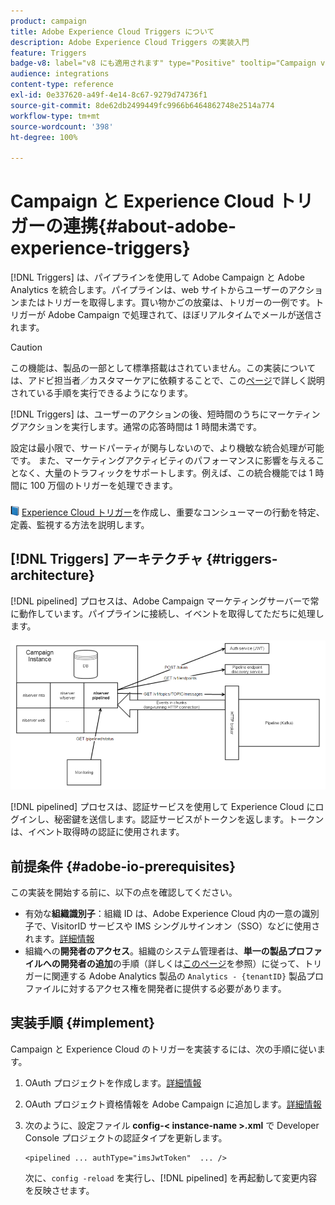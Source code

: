 ```yaml
---
product: campaign
title: Adobe Experience Cloud Triggers について
description: Adobe Experience Cloud Triggers の実装入門
feature: Triggers
badge-v8: label="v8 にも適用されます" type="Positive" tooltip="Campaign v8 にも適用されます"
audience: integrations
content-type: reference
exl-id: 0e337620-a49f-4e14-8c67-9279d74736f1
source-git-commit: 8de62db2499449fc9966b6464862748e2514a774
workflow-type: tm+mt
source-wordcount: '398'
ht-degree: 100%

---
```


# Campaign と Experience Cloud トリガーの連携{#about-adobe-experience-triggers}

[!DNL Triggers] は、パイプラインを使用して Adobe Campaign と Adobe Analytics を統合します。パイプラインは、web サイトからユーザーのアクションまたはトリガーを取得します。買い物かごの放棄は、トリガーの一例です。トリガーが Adobe Campaign で処理されて、ほぼリアルタイムでメールが送信されます。

>[!CAUTION]
>
>この機能は、製品の一部として標準搭載はされていません。この実装については、アドビ担当者／カスタマーケアに依頼することで、この[ページ](../../integrations/using/configuring-pipeline.md#prerequisites)で詳しく説明されている手順を実行できるようになります。

[!DNL Triggers] は、ユーザーのアクションの後、短時間のうちにマーケティングアクションを実行します。通常の応答時間は 1 時間未満です。

設定は最小限で、サードパーティが関与しないので、より機敏な統合処理が可能です。
また、マーケティングアクティビティのパフォーマンスに影響を与えることなく、大量のトラフィックをサポートします。例えば、この統合機能では 1 時間に 100 万個のトリガーを処理できます。

![](assets/do-not-localize/book.png) [Experience Cloud トリガー](https://experienceleague.adobe.com/docs/experience-cloud/triggers/create.html?lang=ja)を作成し、重要なコンシューマーの行動を特定、定義、監視する方法を説明します。

## [!DNL Triggers] アーキテクチャ {#triggers-architecture}

[!DNL pipelined] プロセスは、Adobe Campaign マーケティングサーバーで常に動作しています。パイプラインに接続し、イベントを取得してただちに処理します。

![](assets/triggers_2.png)

[!DNL pipelined] プロセスは、認証サービスを使用して Experience Cloud にログインし、秘密鍵を送信します。認証サービスがトークンを返します。トークンは、イベント取得時の認証に使用されます。

## 前提条件 {#adobe-io-prerequisites}

この実装を開始する前に、以下の点を確認してください。

* 有効な&#x200B;**組織識別子**：組織 ID は、Adobe Experience Cloud 内の一意の識別子で、VisitorID サービスや IMS シングルサインオン（SSO）などに使用されます。[詳細情報](https://experienceleague.adobe.com/docs/core-services/interface/administration/organizations.html?lang=ja)
* 組織への&#x200B;**開発者のアクセス**。組織のシステム管理者は、**単一の製品プロファイルへの開発者の追加**&#x200B;の手順（詳しくは[このページ](https://helpx.adobe.com/jp/enterprise/using/manage-developers.html)を参照）に従って、トリガーに関連する Adobe Analytics 製品の `Analytics - {tenantID}` 製品プロファイルに対するアクセス権を開発者に提供する必要があります。

## 実装手順 {#implement}

Campaign と Experience Cloud のトリガーを実装するには、次の手順に従います。

1. OAuth プロジェクトを作成します。[詳細情報](oauth-technical-account.md#oauth-service)

1. OAuth プロジェクト資格情報を Adobe Campaign に追加します。[詳細情報](oauth-technical-account.md#add-credentials)

1. 次のように、設定ファイル **config-&lt; instance-name >.xml** で Developer Console プロジェクトの認証タイプを更新します。

   ```
   <pipelined ... authType="imsJwtToken"  ... />
   ```

   次に、`config -reload` を実行し、[!DNL pipelined] を再起動して変更内容を反映させます。

